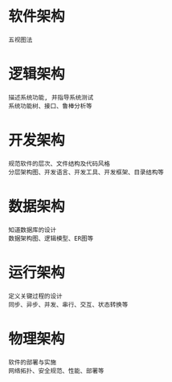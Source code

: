 # 软件架构
	五视图法

# 逻辑架构
	描述系统功能, 并指导系统测试
	系统功能树、接口、鲁棒分析等

# 开发架构
	规范软件的层次、文件结构及代码风格
	分层架构图、开发语言、开发工具、开发框架、目录结构等

# 数据架构
	知道数据库的设计
	数据架构图、逻辑模型、ER图等

# 运行架构
	定义关键过程的设计
	同步、异步、并发、串行、交互、状态转换等

# 物理架构
	软件的部署与实施
	网络拓扑、安全规范、性能、部署等
